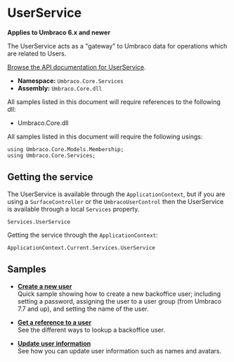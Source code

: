 # UserService

**Applies to Umbraco 6.x and newer**

The UserService acts as a "gateway" to Umbraco data for operations which are related to Users.

[Browse the API documentation for UserService](https://our.umbraco.org/apidocs/csharp/api/Umbraco.Core.Services.UserService.html).

 * **Namespace:** `Umbraco.Core.Services` 
 * **Assembly:** `Umbraco.Core.dll`

All samples listed in this document will require references to the following dll:

* Umbraco.Core.dll

All samples listed in this document will require the following usings:
	
	using Umbraco.Core.Models.Membership;
	using Umbraco.Core.Services;

## Getting the service
The UserService is available through the `ApplicationContext`, but if you are using a `SurfaceController` or the `UmbracoUserControl` then the UserService is available through a local `Services` property.

	Services.UserService

Getting the service through the `ApplicationContext`:

	ApplicationContext.Current.Services.UserService

## Samples

* [**Create a new user**](./Create-a-new-user.md)<br />Quick sample showing how to create a new backoffice user; including setting a password, assigning the user to a user group (from Umbraco 7.7 and up), and setting the name of the user.

* [**Get a reference to a user**](./Get-a-reference-to-a-user.md)<br />See the different ways to lookup a backoffice user.

* [**Update user information**](./Update-user-information.md)<br />See how you can update user information such as names and avatars.

